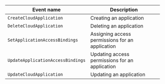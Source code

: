 Event name | Description
--- | ---
`CreateCloudApplication` | Creating an application
`DeleteCloudApplication` | Deleting an application
`SetApplicationAccessBindings` | Assigning access permissions for an application
`UpdateApplicationAccessBindings` | Updating access permissions for an application
`UpdateCloudApplication` | Updating an application
